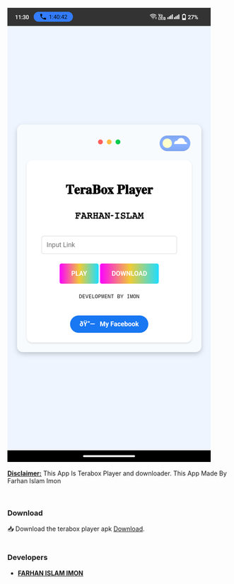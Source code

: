 <p>
<a href="#">
<img title="DH-Hackbar" src="https://github.com/Imon-404/Tarabox-Player/blob/main/Screenshot_20241004-233028.png">
</a>
</p>

<b><u>Disclaimer:</u></b> This App Is Terabox Player and downloader. This App Made By Farhan Islam Imon
</p>
<br>

### Download
📥 Download the terabox player apk <a href="https://github.com/Imon-404/Tarabox-Player/raw/main/terabox%20Player.apk
">Download</a>.
<br>
<br>


### Developers
- [**FARHAN ISLAM IMON**](https://www.facebook.com/Imon.132233?mibextid=ZbWKwL)
<br>
